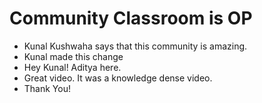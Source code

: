 # Community Classroom is OP

- Kunal Kushwaha says that this community is amazing.
- Kunal made this change
- Hey Kunal! Aditya here.
- Great video. It was a knowledge dense video.
- Thank You!
